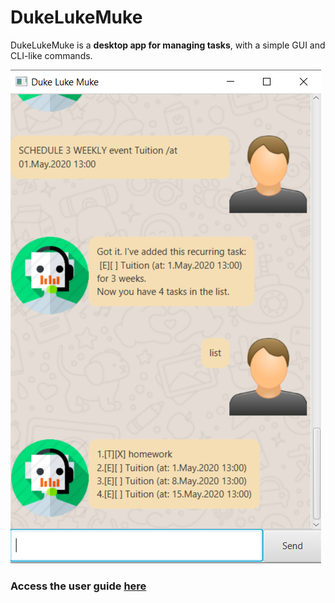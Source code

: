 # DukeLukeMuke
DukeLukeMuke is a **desktop app for managing tasks**, with a simple GUI and CLI-like commands.

![Screenshot](./docs/Ui.png)
### Access the user guide [here](https://nowknowing.github.io/ip/)

